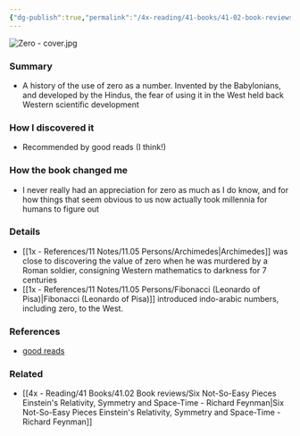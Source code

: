 ```yaml
---
{"dg-publish":true,"permalink":"/4x-reading/41-books/41-02-book-reviews/zero-the-biography-of-a-dangerous-idea-charles-seife/","title":"Zero -The Biography of a Dangerous Idea - Charles Seife","created":"2024-02-26T20:35:20.105+03:00","updated":"2024-03-02T11:59:14.428+03:00"}
---
```


![Zero - cover.jpg](/img/user/4x%20-%20Reading/41%20Books/41.02%20Book%20reviews/Zero%20-%20cover.jpg)
### Summary
- A history of the use of zero as a number. Invented by the Babylonians, and developed by the Hindus, the fear of using it in the West held back Western scientific development

### How I discovered it
- Recommended by good reads (I think!)

### How the book changed me
- I never really had an appreciation for zero as much as I do know, and for how things that seem obvious to us now actually took millennia for humans to figure out

### Details
- [[1x - References/11 Notes/11.05 Persons/Archimedes\|Archimedes]] was close to discovering the value of zero when he was murdered by a Roman soldier, consigning Western mathematics to darkness for 7 centuries
- [[1x - References/11 Notes/11.05 Persons/Fibonacci (Leonardo of Pisa)\|Fibonacci (Leonardo of Pisa)]] introduced indo-arabic numbers, including zero, to the West. 

### References
- [good reads](https://www.goodreads.com/book/show/329336.Zero)

### Related
- [[4x - Reading/41 Books/41.02 Book reviews/Six Not-So-Easy Pieces Einstein's Relativity, Symmetry and Space-Time - Richard Feynman\|Six Not-So-Easy Pieces Einstein's Relativity, Symmetry and Space-Time - Richard Feynman]]

